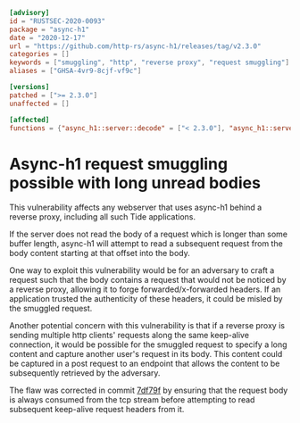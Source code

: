 ```toml
[advisory]
id = "RUSTSEC-2020-0093"
package = "async-h1"
date = "2020-12-17"
url = "https://github.com/http-rs/async-h1/releases/tag/v2.3.0"
categories = []
keywords = ["smuggling", "http", "reverse proxy", "request smuggling"]
aliases = ["GHSA-4vr9-8cjf-vf9c"]

[versions]
patched = [">= 2.3.0"]
unaffected = []

[affected]
functions = {"async_h1::server::decode" = ["< 2.3.0"], "async_h1::server::accept" = ["< 2.3.0"]}
```

# Async-h1 request smuggling possible with long unread bodies

This vulnerability affects any webserver that uses async-h1 behind a reverse proxy, including all such Tide applications.

If the server does not read the body of a request which is longer than some buffer length, async-h1 will attempt to read a subsequent request from the body content starting at that offset into the body.

One way to exploit this vulnerability would be for an adversary to craft a request such that the body contains a request that would not be noticed by a reverse proxy, allowing it to forge forwarded/x-forwarded headers. If an application trusted the authenticity of these headers, it could be misled by the smuggled request.

Another potential concern with this vulnerability is that if a reverse proxy is sending multiple http clients' requests along the same keep-alive connection, it would be possible for the smuggled request to specify a long content and capture another user's request in its body. This content could be captured in a post request to an endpoint that allows the content to be subsequently retrieved by the adversary.

The flaw was corrected in commit [7df79f](https://github.com/http-rs/async-h1/commit/7df79f1d5d99fc0f492b315eebc7f0d301a85212) by ensuring that the request body is always consumed from the tcp stream before attempting to read subsequent keep-alive request headers from it.
